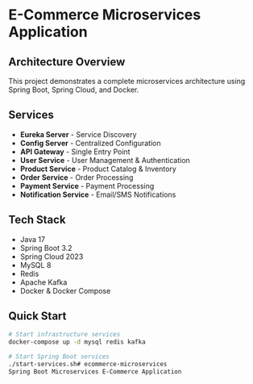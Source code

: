 # E-Commerce Microservices Application

## Architecture Overview
This project demonstrates a complete microservices architecture using Spring Boot, Spring Cloud, and Docker.

## Services
- **Eureka Server** - Service Discovery
- **Config Server** - Centralized Configuration
- **API Gateway** - Single Entry Point
- **User Service** - User Management & Authentication
- **Product Service** - Product Catalog & Inventory
- **Order Service** - Order Processing
- **Payment Service** - Payment Processing
- **Notification Service** - Email/SMS Notifications

## Tech Stack
- Java 17
- Spring Boot 3.2
- Spring Cloud 2023
- MySQL 8
- Redis
- Apache Kafka
- Docker & Docker Compose

## Quick Start
```bash
# Start infrastructure services
docker-compose up -d mysql redis kafka

# Start Spring Boot services
./start-services.sh# ecommerce-microservices
Spring Boot Microservices E-Commerce Application
